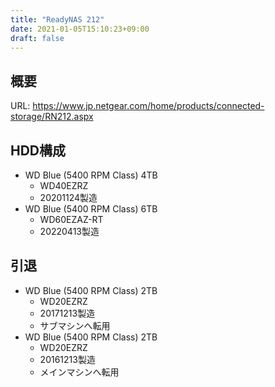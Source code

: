 ```yaml
---
title: "ReadyNAS 212"
date: 2021-01-05T15:10:23+09:00
draft: false
---
```


## 概要
URL: https://www.jp.netgear.com/home/products/connected-storage/RN212.aspx

## HDD構成
* WD Blue (5400 RPM Class) 4TB
  * WD40EZRZ
  * 20201124製造
* WD Blue (5400 RPM Class) 6TB
  * WD60EZAZ-RT
  * 20220413製造

## 引退
* WD Blue (5400 RPM Class) 2TB
  * WD20EZRZ
  * 20171213製造
  * サブマシンへ転用
* WD Blue (5400 RPM Class) 2TB
  * WD20EZRZ
  * 20161213製造
  * メインマシンへ転用
